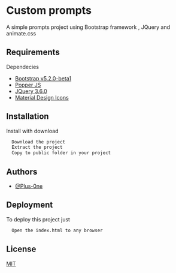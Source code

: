 
# Custom prompts

A simple prompts project using Bootstrap framework , JQuery and animate.css

## Requirements

Dependecies

  - [Bootstrap v5.2.0-beta1](https://github.com/twbs/bootstrap/releases/download/v5.2.0-beta1/bootstrap-5.2.0-beta1-dist.zip)
  - [Popper JS](https://cdn.jsdelivr.net/npm/@popperjs/core@2.11.5/dist/umd/popper.min.js)
  - [JQuery 3.6.0](https://code.jquery.com/jquery-3.6.0.min.js)
  - [Material Design Icons](https://materialdesignicons.com)

## Installation

Install with download

```bash
  Download the project
  Extract the project
  Copy to public folder in your project
```
## Authors

- [@Plus-0ne](https://github.com/Plus-0ne)


## Deployment

To deploy this project just 

```bash
  Open the index.html to any browser
```


## License

[MIT](https://choosealicense.com/licenses/mit/)

